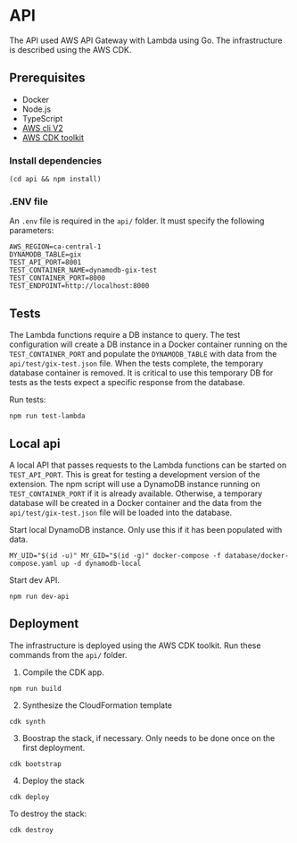 # API

The API used AWS API Gateway with Lambda using Go. The infrastructure is described using the AWS CDK.

## Prerequisites

* Docker
* Node.js
* TypeScript
* [AWS cli V2](https://aws.amazon.com/cli/)
* [AWS CDK toolkit](https://docs.aws.amazon.com/cdk/v2/guide/getting_started.html)

### Install dependencies

```
(cd api && npm install)
```

### .ENV file

An `.env` file is required in the `api/` folder. It must specify the following parameters:
```
AWS_REGION=ca-central-1
DYNAMODB_TABLE=gix
TEST_API_PORT=8001
TEST_CONTAINER_NAME=dynamodb-gix-test
TEST_CONTAINER_PORT=8000
TEST_ENDPOINT=http://localhost:8000
```

## Tests

The Lambda functions require a DB instance to query. The test configuration will create a DB instance in a Docker container running on the `TEST_CONTAINER_PORT` and populate the `DYNAMODB_TABLE` with data from the `api/test/gix-test.json` file. When the tests complete, the temporary database container is removed. It is critical to use this temporary DB for tests as the tests expect a specific response from the database.

Run tests:
```
npm run test-lambda
```

## Local api

A local API that passes requests to the Lambda functions can be started on `TEST_API_PORT`. This is great for testing a development version of the extension. The npm script will use a DynamoDB instance running on `TEST_CONTAINER_PORT` if it is already available. Otherwise, a temporary database will be created in a Docker container and the data from the `api/test/gix-test.json` file will be loaded into the database.

Start local DynamoDB instance. Only use this if it has been populated with data.
```
MY_UID="$(id -u)" MY_GID="$(id -g)" docker-compose -f database/docker-compose.yaml up -d dynamodb-local
```

Start dev API.
```
npm run dev-api
```

## Deployment

The infrastructure is deployed using the AWS CDK toolkit. Run these commands from the `api/` folder.

1. Compile the CDK app.
```
npm run build
```

2. Synthesize the CloudFormation template
```
cdk synth
```

3. Boostrap the stack, if necessary. Only needs to be done once on the first deployment.
```
cdk bootstrap
```

4. Deploy the stack
```
cdk deploy
```

To destroy the stack:
```
cdk destroy
```
